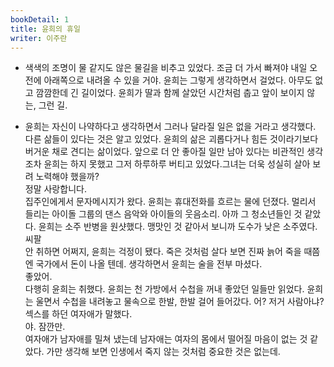 ```yaml
---
bookDetail: 1
title: 윤희의 휴일
writer: 이주란
---
```


- 색색의 조명이 물 같지도 않은 물길을 비추고 있었다. 조금 더 가서 빠져야 내일 오전에 아래쪽으로 내려올 수 있을 거야. 윤희는 그렇게 생각하면서 걸었다. 아무도 없고 깜깜한데 긴 길이었다. 윤희가 딸과 함께 살았던 시간처럼 춥고 앞이 보이지 않는, 그런 길.

- 윤희는 자신이 나약하다고 생각하면서 그러나 달라질 일은 없을 거라고 생각했다. 다른 삶들이 있다는 것은 알고 있었다. 윤희의 삶은 괴롭다거나 힘든 것이라기보다 버거운 채로 견디는 삶이었다. 앞으로 더 안 좋아질 일만 남아 있다는 비관적인 생각조차 윤희는 하지 못했고 그저 하루하루 버티고 있었다.그녀는 더욱 성실히 살아 보려 노력해야 했을까?  
정말 사랑합니다.  
집주인에게서 문자메시지가 왔다. 윤희는 휴대전화를 흐르는 물에 던졌다. 멀리서 들리는 아이돌 그룹의 댄스 음악와 아이들의 웃음소리. 아까 그 청소년들인 것 같았다. 윤희는 소주 반병을 원샷했다. 맹맛인 것 같아서 보니까 도수가 낮은 소주였다.  
씨팔  
안 취하면 어쩌지, 윤희는 걱정이 됐다. 죽은 것처럼 살다 보면 진짜 늙어 죽을 때쯤엔 국가에서 돈이 나올 텐데.
생각하면서 윤희는 술을 전부 마셨다.  
좋았어.  
다행히 윤희는 취했다. 윤희는 천 가방에서 수첩을 꺼내 좋았던 일들만 읽었다. 윤희는 울면서 수첩을 내려놓고 물속으로 한발, 한발 걸어 들어갔다.
어? 저거 사람아냐?  
섹스를 하던 여자애가 말했다.  
야. 잠깐만.  
여자애가 남자애를 밀쳐 냈는데 남자애는 여자의 몸에서 떨어질 마음이 없는 것 같았다. 가만 생각해 보면 인생에서 죽지 않는 것처럼 중요한 것은 없는데.
